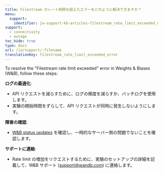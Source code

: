 ```yaml
---
title: Filestream のレート制限を超えたエラーをどのように解決できますか？
menu:
  support:
    identifier: ja-support-kb-articles-filestream_rate_limit_exceeded_error
support:
  - connectivity
  - outage
toc_hide: true
type: docs
url: /ja/support/:filename
translationKey: filestream_rate_limit_exceeded_error
---
```

To resolve the "Filestream rate limit exceeded" error in Weights & Biases (W&B), follow these steps:

**ログの最適化**:
  - API リクエストを減らすために、ログの頻度を減らすか、バッチログを使用します。
  - 実験の開始時間をずらして、API リクエストが同時に発生しないようにします。

**障害の確認**:
  - [W&B status updates](https://status.wandb.com) を確認し、一時的なサーバー側の問題でないことを確認します。

**サポートに連絡**:
  - Rate limit の増加をリクエストするために、実験のセットアップの詳細を記載して、W&B サポート (support@wandb.com) に連絡します。